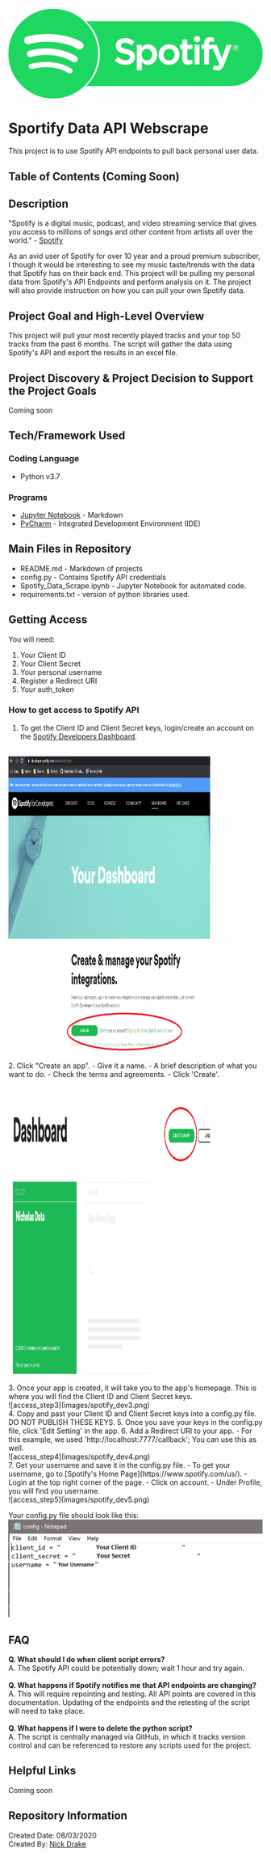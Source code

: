 ![spotify_logo](images/spotify_logo3.png)

# Sportify Data API Webscrape
This project is to use Spotify API endpoints to pull back personal user data.

## Table of Contents (Coming Soon)

## Description
"Spotify is a digital music, podcast, and video streaming service that gives you access to millions of songs and other content from artists all over the world." - [Spotify](https://support.spotify.com/us/using_spotify/getting_started/what-is-spotify/)

As an avid user of Spotify for over 10 year and a proud premium subscriber, I though it would be interesting to see my music taste/trends with the data that Spotify has on their back end. This project will be pulling my personal data from Spotify's API Endpoints and perform analysis on it. The project will also provide instruction on how you can pull your own Spotify data.

## Project Goal and High-Level Overview
This project will pull your most recently played tracks and your top 50 tracks from the past 6 months. The script will gather the data using Spotify's API and export the results in an excel file.

## Project Discovery & Project Decision to Support the Project Goals
Coming soon
## Tech/Framework Used

### Coding Language
- Python v3.7

### Programs
- [Jupyter Notebook](https://jupyter.org/) - Markdown
- [PyCharm](https://www.jetbrains.com/pycharm/) - Integrated Development Environment (IDE)

## Main Files in Repository
- README.md - Markdown of projects
- config.py - Contains Spotify API credentials
- Spotify_Data_Scrape.ipynb - Jupyter Notebook for automated code.
- requirements.txt - version of python libraries used.

## Getting Access
You will need:
1. Your Client ID
2. Your Client Secret
3. Your personal username
3. Register a Redirect URI
4. Your auth_token

### How to get access to Spotify API
1. To get the Client ID and Client Secret keys, login/create an account on the [Spotify Developers Dashboard](https://developer.spotify.com/dashboard/login).
<br/>
<img src="images/spotify_dev.png" width="400" height="600">
<br/>
2. Click "Create an app".
  - Give it a name.
  - A brief description of what you want to do.
  - Check the terms and agreements.
  - Click 'Create'.
<br/>
<img src="images/spotify_dev2.png" width="400" height="600">
<br/>
3. Once your app is created, it will take you to the app's homepage. This is where you will find the Client ID and Client Secret keys.
<br/>
![access_step3](images/spotify_dev3.png)
<br/>
4. Copy and past your Client ID and Client Secret keys into a config.py file. DO NOT PUBLISH THESE KEYS.
5. Once you save your keys in the config.py file, click 'Edit Setting' in the app.
6. Add a Redirect URI to your app.
  - For this example, we used 'http://localhost:7777/callback'; You can use this as well.
<br/>
![access_step4](images/spotify_dev4.png)
<br/>
7. Get your username and save it in the config.py file.
- To get your username, go to [Spotify's Home Page](https://www.spotify.com/us/).
- Login at the top right corner of the page.
- Click on account.
- Under Profile, you will find you username.
<br/>
![access_step5](images/spotify_dev5.png)
<br/>

Your config.py file should look like this:
<br/>
![access_step6](images/spotify_dev6.png)
<br/>

## FAQ
**Q. What should I do when client script errors?**
<br/>
A. The Spotify API could be potentially down; wait 1 hour and try again.
<br/>
<br/>
**Q. What happens if Spotify notifies me that API endpoints are changing?**
<br/>
A. This will require repointing and testing.
All API points are covered in this documentation.
Updating of the endpoints and the retesting of the script will need to take place.
<br/>
<br/>
**Q. What happens if I were to delete the python script?**
<br/>
A. The script is centrally managed via GitHub, in which it tracks version control
and can be referenced to restore any scripts used for the project.

## Helpful Links
Coming soon

## Repository Information
Created Date: 08/03/2020 <br/>
Created By: [Nick Drake](mailto:nick@drakedata.io) <br/>
